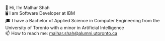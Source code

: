 👋 Hi, I’m Malhar Shah  
🖥️ I am Software Developer at IBM  
🎓 I have a Bachelor of Applied Science in Computer Engineering from the University of Toronto with a minor in Artificial Intelligence  
📫 How to reach me: malhar.shah@alumni.utoronto.ca  

